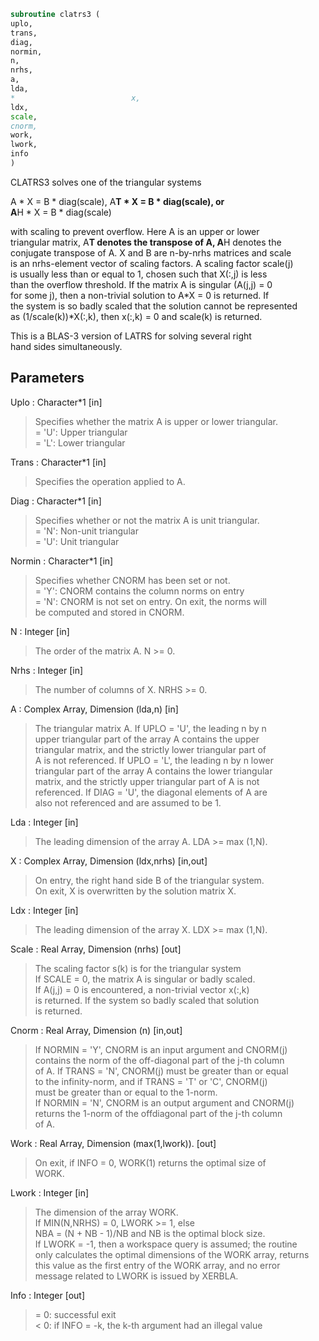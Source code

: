 ```fortran  
subroutine clatrs3 (  
uplo,  
trans,  
diag,  
normin,  
n,  
nrhs,  
a,  
lda,  
*                          x,  
ldx,  
scale,  
cnorm,  
work,  
lwork,  
info  
)  
```  
  
CLATRS3 solves one of the triangular systems  
  
A * X = B * diag(scale),  A**T * X = B * diag(scale), or  
A**H * X = B * diag(scale)  
  
with scaling to prevent overflow.  Here A is an upper or lower  
triangular matrix, A**T denotes the transpose of A, A**H denotes the  
conjugate transpose of A. X and B are n-by-nrhs matrices and scale  
is an nrhs-element vector of scaling factors. A scaling factor scale(j)  
is usually less than or equal to 1, chosen such that X(:,j) is less  
than the overflow threshold. If the matrix A is singular (A(j,j) = 0  
for some j), then a non-trivial solution to A*X = 0 is returned. If  
the system is so badly scaled that the solution cannot be represented  
as (1/scale(k))*X(:,k), then x(:,k) = 0 and scale(k) is returned.  
  
This is a BLAS-3 version of LATRS for solving several right  
hand sides simultaneously.  
  
  
## Parameters  
Uplo : Character*1 [in]  
> Specifies whether the matrix A is upper or lower triangular.  
> = 'U':  Upper triangular  
> = 'L':  Lower triangular  
  
Trans : Character*1 [in]  
> Specifies the operation applied to A.  
  
Diag : Character*1 [in]  
> Specifies whether or not the matrix A is unit triangular.  
> = 'N':  Non-unit triangular  
> = 'U':  Unit triangular  
  
Normin : Character*1 [in]  
> Specifies whether CNORM has been set or not.  
> = 'Y':  CNORM contains the column norms on entry  
> = 'N':  CNORM is not set on entry.  On exit, the norms will  
> be computed and stored in CNORM.  
  
N : Integer [in]  
> The order of the matrix A.  N >= 0.  
  
Nrhs : Integer [in]  
> The number of columns of X.  NRHS >= 0.  
  
A : Complex Array, Dimension (lda,n) [in]  
> The triangular matrix A.  If UPLO = 'U', the leading n by n  
> upper triangular part of the array A contains the upper  
> triangular matrix, and the strictly lower triangular part of  
> A is not referenced.  If UPLO = 'L', the leading n by n lower  
> triangular part of the array A contains the lower triangular  
> matrix, and the strictly upper triangular part of A is not  
> referenced.  If DIAG = 'U', the diagonal elements of A are  
> also not referenced and are assumed to be 1.  
  
Lda : Integer [in]  
> The leading dimension of the array A.  LDA >= max (1,N).  
  
X : Complex Array, Dimension (ldx,nrhs) [in,out]  
> On entry, the right hand side B of the triangular system.  
> On exit, X is overwritten by the solution matrix X.  
  
Ldx : Integer [in]  
> The leading dimension of the array X.  LDX >= max (1,N).  
  
Scale : Real Array, Dimension (nrhs) [out]  
> The scaling factor s(k) is for the triangular system  
> If SCALE = 0, the matrix A is singular or badly scaled.  
> If A(j,j) = 0 is encountered, a non-trivial vector x(:,k)  
> is returned. If the system so badly scaled that solution  
> is returned.  
  
Cnorm : Real Array, Dimension (n) [in,out]  
> If NORMIN = 'Y', CNORM is an input argument and CNORM(j)  
> contains the norm of the off-diagonal part of the j-th column  
> of A.  If TRANS = 'N', CNORM(j) must be greater than or equal  
> to the infinity-norm, and if TRANS = 'T' or 'C', CNORM(j)  
> must be greater than or equal to the 1-norm.  
> If NORMIN = 'N', CNORM is an output argument and CNORM(j)  
> returns the 1-norm of the offdiagonal part of the j-th column  
> of A.  
  
Work : Real Array, Dimension (max(1,lwork)). [out]  
> On exit, if INFO = 0, WORK(1) returns the optimal size of  
> WORK.  
  
Lwork : Integer [in]  
> The dimension of the array WORK.  
> If MIN(N,NRHS) = 0, LWORK >= 1, else  
> NBA = (N + NB - 1)/NB and NB is the optimal block size.  
> If LWORK = -1, then a workspace query is assumed; the routine  
> only calculates the optimal dimensions of the WORK array, returns  
> this value as the first entry of the WORK array, and no error  
> message related to LWORK is issued by XERBLA.  
  
Info : Integer [out]  
> = 0:  successful exit  
> < 0:  if INFO = -k, the k-th argument had an illegal value  
  
